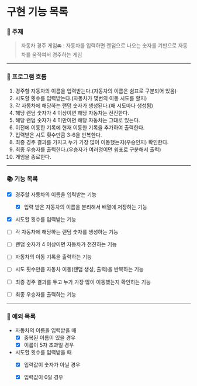 # 구현 기능 목록

### 📌 주제

> 자동차 경주 게임🚘 : 자동차를 입력하면 랜덤으로 나오는 숫자를 기반으로 자동차를 움직여서 경주하는 게임

---
### 📍 프로그램 흐름

1. 경주할 자동차의 이름을 입력받는다.(자동차의 이름은 쉼표로 구분되어 있음)
2. 시도할 횟수를 입력받는다.(자동차가 몇번의 이동 시도를 할지)
3. 각 자동차에 해당하는 랜덤 숫자가 생성된다.(매 시도마다 생성됨)
4. 해당 랜덤 숫자가 4 이상이면 해당 자동차는 전진한다.
5. 해당 랜덤 숫자가 4 미만이면 해당 자동차는 그대로 있는다.
6. 이전에 이동한 기록에 현재 이동한 기록을 추가하여 출력한다.
7. 입력받은 시도 횟수만큼 3-6을 반복한다.
8. 최종 경주 결과를 가지고 누가 가장 많이 이동했는지(우승인지) 확인한다.
9. 최종 우승자를 출력한다.(우승자가 여러명이면 쉼표로 구분해서 출력)
10. 게임을 종료한다.

---
### 📚 기능 목록

- [x] 경주할 자동차의 이름을 입력받는 기능 
  - [x] 입력 받은 자동차의 이름을 분리해서 배열에 저장하는 기능 
- [x] 시도할 횟수를 입력받는 기능
- [ ] 각 자동차에 해당하는 랜덤 숫자를 생성하는 기능 
- [ ] 랜덤 숫자가 4 이상이면 자동차가 전진하는 기능
- [ ] 자동차의 이동 기록을 출력하는 기능
- [ ] 시도 횟수만큼 자동차 이동(랜덤 생성, 출력)을 반복하는 기능 
- [ ] 최종 경주 결과를 두고 누가 가장 많이 이동했는지 확인하는 기능 
- [ ] 최종 우승자를 출력하는 기능


---
### 📒 예외 목록

- 자동차의 이름을 입력받을 때
  - [x] 중복된 이름이 있을 경우
  - [x] 이름이 5자 초과일 경우
- 시도할 횟수를 입력받을 때 
  - [x] 입력값이 숫자가 아닐 경우 
  - [x] 입력값이 0일 경우
 
